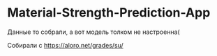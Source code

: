 # Material-Strength-Prediction-App

Данные то собрали, а вот модель толком не настроенна(

Собирали с https://aloro.net/grades/su/
